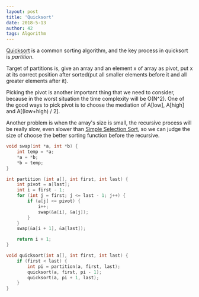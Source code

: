 ```yaml
---
layout: post
title: 'Quicksort'
date: 2018-5-13
author: 42
tags: Algorithm
---
```


[Quicksort][1] is a common sorting algorithm, and the key process in quicksort is *partition*.

Target of partitions is, give an array  and an element x of array as pivot, put x at its correct position after sorted(put all smaller elements before it and all greater elements after it).

Picking the pivot is another important thing that we need to consider, because in the worst situation the time complexity will be O(N^2). One of the good ways to pick pivot is to choose the mediation of A[low], A[high] and A[(low+high) / 2].

Another problem is  when the array's size is small, the recursive process will be really slow, even slower than [Simple Selection Sort][2], so we can judge the size of choose the better sorting function before the recursive.

```c++
void swap(int *a, int *b) {
    int temp = *a;
    *a = *b;
    *b = temp;
}

int partition (int a[], int first, int last) {
    int pivot = a[last];
    int i = first - 1;
    for (int j = first; j <= last - 1; j++) {
        if (a[j] <= pivot) {
            i++;
            swap(&a[i], &a[j]);
        }
    }
    swap(&a[i + 1], &a[last]);

    return i + 1;
}

void quicksort(int a[], int first, int last) {
    if (first < last) {
        int pi = partition(a, first, last);
        quicksort(a, first, pi - 1);
        quicksort(a, pi + 1, last);
    }
}
```





[1]: https://en.wikipedia.org/wiki/Quicksort	"Quicksort"
[2]: https://en.wikipedia.org/wiki/Selection_sort	"Selection_sort"





